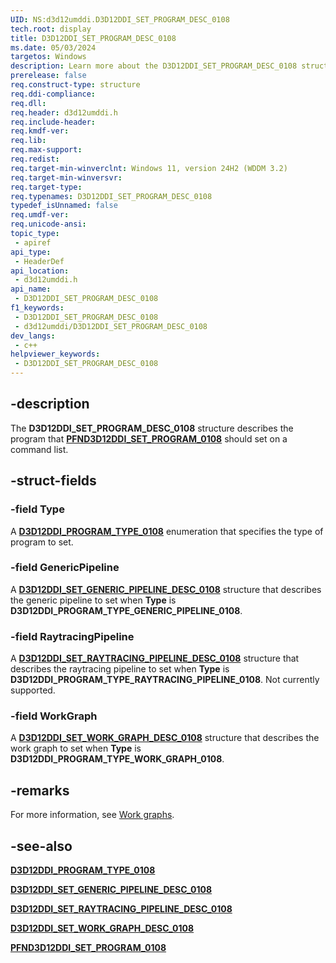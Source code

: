 ```yaml
---
UID: NS:d3d12umddi.D3D12DDI_SET_PROGRAM_DESC_0108
tech.root: display
title: D3D12DDI_SET_PROGRAM_DESC_0108
ms.date: 05/03/2024
targetos: Windows
description: Learn more about the D3D12DDI_SET_PROGRAM_DESC_0108 structure.
prerelease: false
req.construct-type: structure
req.ddi-compliance: 
req.dll: 
req.header: d3d12umddi.h
req.include-header: 
req.kmdf-ver: 
req.lib: 
req.max-support: 
req.redist: 
req.target-min-winverclnt: Windows 11, version 24H2 (WDDM 3.2)
req.target-min-winversvr: 
req.target-type: 
req.typenames: D3D12DDI_SET_PROGRAM_DESC_0108
typedef_isUnnamed: false
req.umdf-ver: 
req.unicode-ansi: 
topic_type:
 - apiref
api_type:
 - HeaderDef
api_location:
 - d3d12umddi.h
api_name:
 - D3D12DDI_SET_PROGRAM_DESC_0108
f1_keywords:
 - D3D12DDI_SET_PROGRAM_DESC_0108
 - d3d12umddi/D3D12DDI_SET_PROGRAM_DESC_0108
dev_langs:
 - c++
helpviewer_keywords:
 - D3D12DDI_SET_PROGRAM_DESC_0108
---
```


## -description

The **D3D12DDI_SET_PROGRAM_DESC_0108** structure describes the program that [**PFND3D12DDI_SET_PROGRAM_0108**](nc-d3d12umddi-pfnd3d12ddi_set_program_0108.md) should set on a command list.

## -struct-fields

### -field Type

A [**D3D12DDI_PROGRAM_TYPE_0108**](ne-d3d12umddi-d3d12ddi_program_type_0108.md) enumeration that specifies the type of program to set.

### -field GenericPipeline

A [**D3D12DDI_SET_GENERIC_PIPELINE_DESC_0108**](ns-d3d12umddi-d3d12ddi_set_generic_pipeline_desc_0108.md) structure that describes the generic pipeline to set when **Type** is **D3D12DDI_PROGRAM_TYPE_GENERIC_PIPELINE_0108**.

### -field RaytracingPipeline

A [**D3D12DDI_SET_RAYTRACING_PIPELINE_DESC_0108**](ns-d3d12umddi-d3d12ddi_set_raytracing_pipeline_desc_0108.md) structure that describes the raytracing pipeline to set when **Type** is **D3D12DDI_PROGRAM_TYPE_RAYTRACING_PIPELINE_0108**. Not currently supported.

### -field WorkGraph

A [**D3D12DDI_SET_WORK_GRAPH_DESC_0108**](ns-d3d12umddi-d3d12ddi_set_work_graph_desc_0108.md) structure that describes the work graph to set when **Type** is **D3D12DDI_PROGRAM_TYPE_WORK_GRAPH_0108**.

## -remarks

For more information, see [Work graphs](/windows-hardware/drivers/display/work-graphs).

## -see-also

[**D3D12DDI_PROGRAM_TYPE_0108**](ne-d3d12umddi-d3d12ddi_program_type_0108.md)

[**D3D12DDI_SET_GENERIC_PIPELINE_DESC_0108**](ns-d3d12umddi-d3d12ddi_set_generic_pipeline_desc_0108.md)

[**D3D12DDI_SET_RAYTRACING_PIPELINE_DESC_0108**](ns-d3d12umddi-d3d12ddi_set_raytracing_pipeline_desc_0108.md)

[**D3D12DDI_SET_WORK_GRAPH_DESC_0108**](ns-d3d12umddi-d3d12ddi_set_work_graph_desc_0108.md)

[**PFND3D12DDI_SET_PROGRAM_0108**](nc-d3d12umddi-pfnd3d12ddi_set_program_0108.md)
